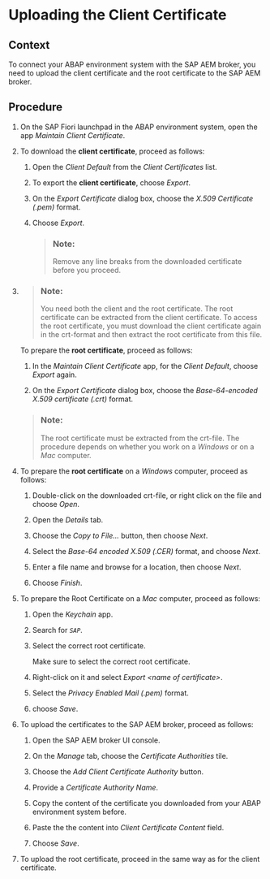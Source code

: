 <!-- loioe624ceabc64e49c2b6218e80dce815e5 -->

# Uploading the Client Certificate



## Context

To connect your ABAP environment system with the SAP AEM broker, you need to upload the client certificate and the root certificate to the SAP AEM broker.



## Procedure

1.  On the SAP Fiori launchpad in the ABAP environment system, open the app *Maintain Client Certificate*.

2.  To download the **client certificate**, proceed as follows:

    1.  Open the *Client Default* from the *Client Certificates* list.

    2.  To export the **client certificate**, choose *Export*.

    3.  On the *Export Certificate* dialog box, choose the *X.509 Certificate \(.pem\)* format.

    4.  Choose *Export*.

        > ### Note:  
        > Remove any line breaks from the downloaded certificate before you proceed.


3.  > ### Note:  
    > You need both the client and the root certificate. The root certificate can be extracted from the client certificate. To access the root certificate, you must download the client certificate again in the crt-format and then extract the root certificate from this file.

    To prepare the **root certificate**, proceed as follows:

    1.  In the *Maintain Client Certificate* app, for the *Client Default*, choose *Export* again.

    2.  On the *Export Certificate* dialog box, choose the *Base-64-encoded X.509 certificate \(.crt\)* format.


    > ### Note:  
    > The root certificate must be extracted from the crt-file. The procedure depends on whether you work on a *Windows* or on a *Mac* computer.

4.  To prepare the **root certificate** on a *Windows* computer, proceed as follows:

    1.  Double-click on the downloaded crt-file, or right click on the file and choose *Open*.

    2.  Open the *Details* tab.

    3.  Choose the *Copy to File...* button, then choose *Next*.

    4.  Select the *Base-64 encoded X.509 \(.CER\)* format, and choose *Next*.

    5.  Enter a file name and browse for a location, then choose *Next*.

    6.  Choose *Finish*.


5.  To prepare the Root Certificate on a *Mac* computer, proceed as follows:

    1.  Open the *Keychain* app.

    2.  Search for *`SAP`*.

    3.  Select the correct root certificate.

        Make sure to select the correct root certificate.

    4.  Right-click on it and select *Export <name of certificate\>*.

    5.  Select the *Privacy Enabled Mail \(.pem\)* format.

    6.  choose *Save*.


6.  To upload the certificates to the SAP AEM broker, proceed as follows:

    1.  Open the SAP AEM broker UI console.

    2.  On the *Manage* tab, choose the *Certificate Authorities* tile.

    3.  Choose the *Add Client Certificate Authority* button.

    4.  Provide a *Certificate Authority Name*.

    5.  Copy the content of the certificate you downloaded from your ABAP environment system before.

    6.  Paste the the content into *Client Certificate Content* field.

    7.  Choose *Save*.


7.  To upload the root certificate, proceed in the same way as for the client certificate.


